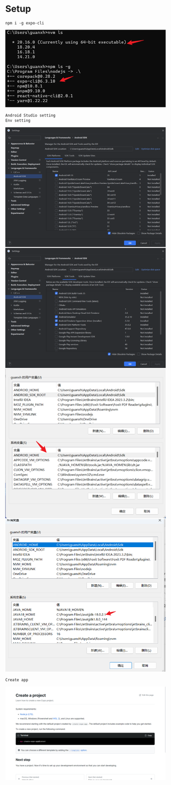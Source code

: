 # Setup

```
npm i -g expo-cli
```

![示例图片](./version.png)

```
Android Studio setting
Env setting

```

![示例图片](./SDKPlatforms.png)
![示例图片](./SDKTools.png)
![示例图片](./Setting.png)
![示例图片](./Java.png)

```
Create app
```

![示例图片](./Create.png)

```

```
